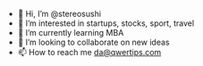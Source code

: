 - 👋 Hi, I’m @stereosushi
- 👀 I’m interested in startups, stocks, sport, travel
- 🌱 I’m currently learning MBA
- 💞️ I’m looking to collaborate on new ideas
- 📫 How to reach me da@qwertips.com

<!---
stereosushi/stereosushi is a ✨ special ✨ repository because its `README.md` (this file) appears on your GitHub profile.
You can click the Preview link to take a look at your changes.
--->

